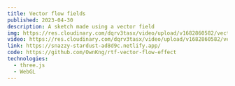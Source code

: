 ```yaml
---
title: Vector flow fields
published: 2023-04-30
description: A sketch made using a vector field
img: https://res.cloudinary.com/dqrv3tasx/video/upload/v1682860582/vector_twp4hz.jpg
video: https://res.cloudinary.com/dqrv3tasx/video/upload/v1682860582/vector_twp4hz.mp4
link: https://snazzy-stardust-ad8d9c.netlify.app/
code: https://github.com/OwnKng/rtf-vector-flow-effect
technologies:
  - three.js
  - WebGL
---
```

